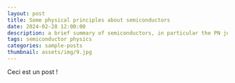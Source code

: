 ```yaml
---
layout: post
title: Some physical principles about semiconductors
date: 2024-02-28 12:00:00
description: a brief summary of semiconductors, in particular the PN junction
tags: semiconductor physics
categories: sample-posts
thumbnail: assets/img/9.jpg
---
```


Ceci est un post !